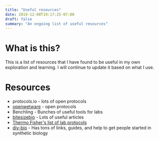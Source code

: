 ```yaml
---
title: "Useful resources"
date: 2019-12-08T19:17:25-07:00
draft: false
summary: "An ongoing list of useful resources"
---
```


# What is this?

This is a list of resources that I have found to be useful in my own exploration and learning. I will continue to update it based on what I use.

# Resources

* protocols.io - lots of open protocols
* [openwetware](https://openwetware.org/wiki/Protocols) - open protocols
* Benchling - Bunches of useful tools for labs
* [bitesizebio](https://bitesizebio.com/) - Lots of useful articles
* [Thermo Fisher's list of lab protocols](https://www.thermofisher.com/us/en/home/references/protocols.html)
* [diy-bio](http://diy-bio.com/) - Has tons of links, guides, and help to get people started in synthetic biology
